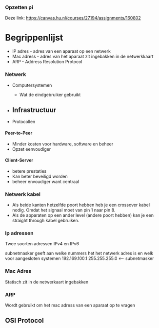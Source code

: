 ### Opzetten pi
Deze link: https://canvas.hu.nl/courses/27194/assignments/160802

# Begrippenlijst
- IP adres - adres van een aparaat op een netwerk
- Mac adress - adres van het aparaat zit ingebakken in de netwerkkaart
- ARP - Address Resolution Protocol

### Netwerk
- Computersystemen
	- Wat de eindgebruiker gebruikt

- Infrastructuur
	- 
- Protocollen


#### Peer-to-Peer
- Minder kosten voor hardware, software en beheer
- Opzet eenvoudiger

#### Client-Server
- betere prestaties
- Kan beter beveiligd worden
- beheer envoudiger want centraal



### Netwerk kabel
- Als beide kanten hetzelfde poort hebben heb je een crossover kabel nodig.
	Omdat het signaal moet van pin 1 naar pin 8.
- Als de apparaten op een ander level (andere poort hebben) kan je een straight through kabel gebruiken.

### Ip adressen
Twee soorten adressen IPv4 en IPv6

subnetmasker geeft aan welke nummers het het netwerk adres is en welk voor aangesloten systemen
192.169.100.1
255.255.255.0 <-- subnetmasker

### Mac Adres
Statisch zit in de netwerkaart ingebakken

### ARP
Wordt gebruikt om het mac adress van een aparaat op te vragen



## OSI Protocol